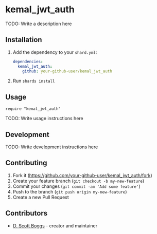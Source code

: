 # kemal_jwt_auth

TODO: Write a description here

## Installation

1. Add the dependency to your `shard.yml`:

   ```yaml
   dependencies:
     kemal_jwt_auth:
       github: your-github-user/kemal_jwt_auth
   ```

2. Run `shards install`

## Usage

```crystal
require "kemal_jwt_auth"
```

TODO: Write usage instructions here

## Development

TODO: Write development instructions here

## Contributing

1. Fork it (<https://github.com/your-github-user/kemal_jwt_auth/fork>)
2. Create your feature branch (`git checkout -b my-new-feature`)
3. Commit your changes (`git commit -am 'Add some feature'`)
4. Push to the branch (`git push origin my-new-feature`)
5. Create a new Pull Request

## Contributors

- [D. Scott Boggs](https://github.com/your-github-user) - creator and maintainer
